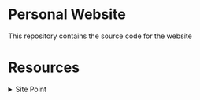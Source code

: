 # Personal Website
This repository contains the source code for the website

# Resources
<details>
    <summary>Site Point</summary>
        <p>https://www.sitepoint.com/understanding-and-using-rem-units-in-css/</p>
    <summary>CDN Fonts</summary>
        <p>https://www.cdnfonts.com/governor.font</p>
    <summary>W3School</summary>
        <p>https://www.w3schools.com/howto/howto_css_custom_scrollbar.asp</p>
        <p>https://www.w3schools.com/howto/howto_html_download_link.asp</p>
    <summary>GeeksforGeeks</summary>
        <p>https://www.geeksforgeeks.org/how-to-add-icon-logo-in-title-bar-using-html/</p>
    <summary>Coolors</summary>
        <p>https://coolors.co/palette/0d1b2a-1b263b-415a77-778da9-e0e1dd</p>
</details>
